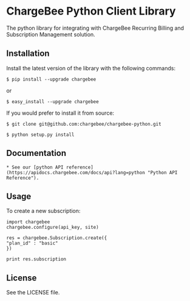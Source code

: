 # ChargeBee Python Client Library

The python library for integrating with ChargeBee Recurring Billing and Subscription Management solution.

## Installation

Install the latest version of the library with the following commands:

    $ pip install --upgrade chargebee
  
or
  
    $ easy_install --upgrade chargebee

If you would prefer to install it from source:
  
    $ git clone git@github.com:chargebee/chargebee-python.git
  
    $ python setup.py install
  
## Documentation

    * See our [python API reference](https://apidocs.chargebee.com/docs/api?lang=python "Python API Reference").

## Usage

To create a new subscription:
  
    import chargebee
    chargebee.configure(api_key, site)

    res = chargebee.Subscription.create({
    "plan_id" : "basic"
    })

    print res.subscription

## License

See the LICENSE file.

